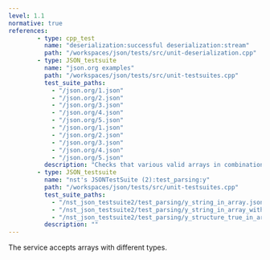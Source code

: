 ```yaml
---
level: 1.1
normative: true
references:
        - type: cpp_test
          name: "deserialization:successful deserialization:stream"
          path: "/workspaces/json/tests/src/unit-deserialization.cpp"
        - type: JSON_testsuite
          name: "json.org examples"
          path: "/workspaces/json/tests/src/unit-testsuites.cpp"
          test_suite_paths:
            - "/json.org/1.json"
            - "/json.org/2.json"
            - "/json.org/3.json"
            - "/json.org/4.json"
            - "/json.org/5.json"
            - "/json.org/1.json"
            - "/json.org/2.json"
            - "/json.org/3.json"
            - "/json.org/4.json"
            - "/json.org/5.json"
          description: "Checks that various valid arrays in combination with objects are accepted."
        - type: JSON_testsuite
          name: "nst's JSONTestSuite (2):test_parsing:y"
          path: "/workspaces/json/tests/src/unit-testsuites.cpp"
          test_suite_paths:
            - "/nst_json_testsuite2/test_parsing/y_string_in_array.json"
            - "/nst_json_testsuite2/test_parsing/y_string_in_array_with_leading_space.json"
            - "/nst_json_testsuite2/test_parsing/y_structure_true_in_array.json"
          description: ""
---
```


The service accepts arrays with different types.